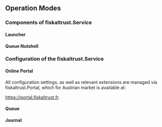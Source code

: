 ## Operation Modes

### Components of fiskaltrust.Service

#### Launcher

#### Queue Nutshell

### Configuration of the fiskaltrust.Service

#### Online Portal

All configuration settings, as well as relevant extensions are managed via fiskaltrust.Portal, which for Austrian market is available at:

<https://portal.fiskaltrust.fr>.

#### Queue

#### Journal
